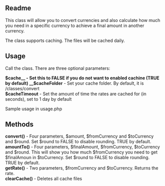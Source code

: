## Readme

This class will allow you to convert currencies and also calculate how much you need in a specific currency to achieve a final amount in another currency.  
  
The class supports caching. The files will be cached daily.

## Usage

Call the class. There are three optional parameters:  
  
__$cache__ - Set this to FALSE if you do not want to enabled cachine (TRUE by default)  
__$cacheFolder__ - Set your cache folder. By default, it is /classes/convert  
__$cacheTimeout__ - Set the amount of time the rates are cached for (in seconds), set to 1 day by default  

Sample usage in usage.php
  
## Methods

__convert()__ - Four parameters, $amount, $fromCurrency and $toCurrency and $round. Set $round to FALSE to disable rounding. TRUE by default.  
__amountTo()__ - Four parameters, $finalAmount, $fromCurrency, $toCurrency and $round. This will show you how much $fromCurrency you need to get $finalAmoun in $toCurrency. Set $round to FALSE to disable rounding. TRUE by default.    
__getRate()__ - Two parameters, $fromCurrency and $toCurrency. Returns the rate.  
__clearCache()__ - Deletes all cache files  


